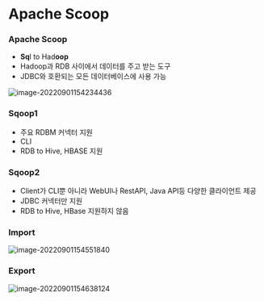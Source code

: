 # Apache Scoop

### Apache Scoop

* **Sq**l to Had**oop**
* Hadoop과 RDB 사이에서 데이터를 주고 받는 도구
* JDBC와 호환되는 모든 데이터베이스에 사용 가능

![image-20220901154234436](C:\Users\SSAFY\AppData\Roaming\Typora\typora-user-images\image-20220901154234436.png)



### Sqoop1

* 주요 RDBM 커넥터 지원
* CLI
* RDB to Hive, HBASE 지원



### Sqoop2

* Client가 CLI뿐 아니라 WebUI나 RestAPI, Java API등 다양한 클라이언트 제공
* JDBC 커넥터만 지원
* RDB to Hive, HBase 지원하지 않음



### Import

![image-20220901154551840](C:\Users\SSAFY\AppData\Roaming\Typora\typora-user-images\image-20220901154551840.png)



### Export

![image-20220901154638124](C:\Users\SSAFY\AppData\Roaming\Typora\typora-user-images\image-20220901154638124.png)